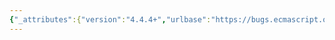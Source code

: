 ```yaml
---
{"_attributes":{"version":"4.4.4+","urlbase":"https://bugs.ecmascript.org/","maintainer":"dherman@mozilla.com"},"bug":{"bug_id":2267,"creation_ts":"2013-11-13 12:49:00 -0800","short_desc":"9.4.5.4: unlabelled algorithm steps","delta_ts":"2014-01-27 10:05:05 -0800","product":"Draft for 6th Edition","component":"editorial issue","version":"Rev 21: November 8, 2013 Draft","rep_platform":"All","op_sys":"All","bug_status":"RESOLVED","resolution":"FIXED","priority":"Normal","bug_severity":"normal","everconfirmed":true,"reporter":{"uid":"jmdyck","name":"Michael Dyck"},"assigned_to":{"uid":"allen","name":"Allen Wirfs-Brock"},"long_desc":[{"commentid":6702,"comment_count":0,"who":{"uid":"jmdyck","name":"Michael Dyck"},"bug_when":"2013-11-13 12:49:14 -0800","thetext":"In 9.4.5.4 \"[[Set]] ( P, V, Receiver)\",\nbetween step 2 and step 3,\nthere are 4 steps without labels or proper indentation."},{"commentid":6772,"comment_count":1,"who":{"uid":"allen","name":"Allen Wirfs-Brock"},"bug_when":"2013-11-14 11:33:19 -0800","thetext":"fixed in rev22 editor's draft"},{"commentid":7092,"comment_count":2,"who":{"uid":"allen","name":"Allen Wirfs-Brock"},"bug_when":"2014-01-27 10:05:05 -0800","thetext":"fixed in Rev22 (January 20, 2013) release"}]}}
---
```

